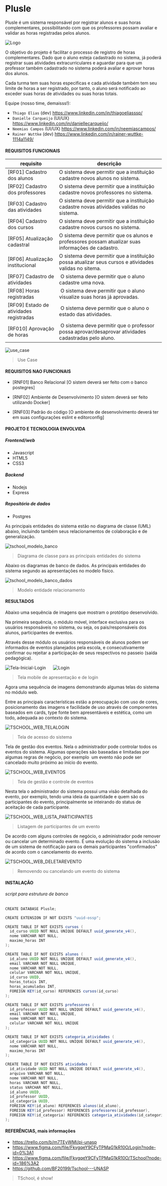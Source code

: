 # Plusle

Plusle é um sistema responsável por registrar alunos e suas horas complementares, possibilitando com que os professores possam avaliar e validar as horas registradas pelos alunos.

![Logo](https://ibb.co/nrsp2hD)

O objetivo do projeto é facilitar o processo de registro de horas complementares. Dado que o aluno esteja cadastrado no sistema, já poderá registrar suas atividades extracurriculares e aguardar para que um professor também cadastrado no sistema poderá avaliar e aprovar horas dos alunos.

Cada turma tem suas horas especificas e cada atividade também tem seu limite de horas a ser registrado, por tanto, o aluno será notificado ao exceder suas horas de atividades ou suas horas totais.

Equipe (nosso time, demaisss!):

- `Thiago Elias` (dev) <https://www.linkedin.com/in/thiagoeliasssp/>
- `Danielle Carqueijo` (UI/UX) <https://www.linkedin.com/in/daniellecarqueijo/>
- `Neemias Campos` (UI/UX) <https://www.linkedin.com/in/neemiascampos/>
- `Rainer Wuttke` (dev) <https://www.linkedin.com/in/rainer-wuttke-1114a1149/>

#### REQUISITOS FUNCIONAIS

| requisito | descrição |
| ------------ | ------------ |
| [RF01] Cadastro dos alunos | O sistema deve permitir que a instituição cadastre novos alunos no sistema. |
| [RF02] Cadastro dos professores | O sistema deve permitir que a instituição cadastre novos professores no sistema. |
| [RF03] Cadastro das atividades | O sistema deve permitir que a instituição cadastre novas atividades validas no sistema. |
[RF04] Cadastro dos cursos | O sistema deve permitir que a instituição cadastre novos cursos no sistema. |
| [RF05] Atualização cadastral | O sistema deve permitir que os alunos e professores possam atualizar suas informações de cadastro.|
| [RF06] Atualização institucional | O sistema deve permitir que a instituição possa atualizar seus cursos e atividades validas no sitema.|
| [RF07] Cadastro de atividades |  O sistema deve permitir que o aluno cadastre uma nova. |
| [RF08] Horas registradas |  O sistema deve permitir que o aluno visualize suas horas já aprovadas. |
| [RF09] Estado de atividades registradas |  O sistema deve permitir que o aluno o estado das atividades. |
| [RF010] Aprovação de horas |  O sistema deve permitir que o professor possa aprovar/desaprovar atividades cadastradas pelo aluno. |

![use_case](https://ibb.co/2dd27cS)
> Use Case

#### REQUISITOS NAO FUNCIONAIS

- [RNF01] Banco Relacional
 [O sistem deverá ser feito com o banco postegres]

- [RNF02] Ambiente de Desenvolvimento
 [O sistem deverá ser feito utilizando Docker]

- [RNF03] Padrão do código
 [O ambiente de desenvolvimento deverá ter em suas configurações eslint e editorconfig]

#### PROJETO E TECNOLOGIA ENVOLVIDA

##### Frontend/web

- Javascript
- HTML5
- CSS3

##### Backend

- Nodejs
- Express

##### Repositório de dados

- Postgres

As principais entidades do sistema estão no diagrama de classe (UML) abaixo, incluindo também seus relacionamentos de colaboração e de generalização.

![tschool_modelo_banco](https://ibb.co/HnsMvYB)
> Diagrama de classe para as principais entidades do sistema

Abaixo os diagramas de banco de dados. As principais entidades do sistema segundo as apresentações no modelo físico.

![tschool_modelo_banco_dados](https://ibb.co/whGFCB5)
> Modelo entidade relacionamento

#### RESULTADOS

Abaixo uma sequência de imagens que mostram o protótipo desenvolvido.

Na primeira sequência, o módulo móvel, interface exclusiva para os usuários responsáveis no sistema, ou seja, os pais/responsáveis dos alunos, participantes de eventos.

Através desse módulo os usuários responsáveis de alunos podem ser informados de eventos planejados pela escola, e consecutivamente confirmar ou rejeitar a participação de seus respectivos no passeio (saída pedagógica).

![Tela-Inicial-Login](https://user-images.githubusercontent.com/34111297/70012793-4d81a680-1554-11ea-96a8-2e1c3ab38b43.jpg)      ![Login](https://user-images.githubusercontent.com/34111297/70012956-cb45b200-1554-11ea-9982-265d87d03118.png)
> Tela mobile de apresentação e de login

Agora uma sequência de imagens demonstrando algumas telas do sistema no módulo web.

Entre as principais características estão a preocupação com uso de cores, posicionamento das imagens e facilidade de uso através de componentes baseados em cards, type fonte bem apresentáveis e estética, como um todo, adequada ao contexto do sistema.

![TSCHOOL_WEB_TELALOGIN](https://user-images.githubusercontent.com/2241850/111889093-0fb2c680-89c1-11eb-9c52-908b9127dd91.png)
> Tela de acesso do sistema

Tela de gestão dos eventos. Nela o administrador pode controlar todos os eventos do sistema. Algumas operações são baseadas e limitadas por algumas regras de negócio, por exemplo  um evento não pode ser cancelado muito próximo ao início do evento.

![TSCHOOL_WEB_EVENTOS](https://user-images.githubusercontent.com/2241850/111889101-1b9e8880-89c1-11eb-9757-c4a3e4bacdde.png)
> Tela de gestão e controle de eventos

Nesta tela o administrador do sistema possui uma visão detalhada do evento, por exemplo, tendo uma ideia da quantidade e quem são os participantes do evento, principalmente se inteirando do status de aceitação de cada participante.

![TSCHOOL_WEB_LISTA_PARTICIPANTES](https://user-images.githubusercontent.com/2241850/111889094-15101100-89c1-11eb-8f12-d153d8a87fca.png)
> Listagem de participantes de um evento

De acordo com alguns controles de negócio, o administrador pode remover ou cancelar um determinado evento. É uma evolução do sistema a inclusão de um sistema de notificação para os demais participantes "confirmados" de acordo com o cancelamento do evento.

![TSCHOOL_WEB_DELETAREVENTO](https://user-images.githubusercontent.com/2241850/111889098-18a39800-89c1-11eb-9e03-2ddc994c7c69.png)
> Removendo ou cancelando um evento do sistema

#### INSTALAÇÃO

###### script para estrutura de banco

```java
CREATE DATABASE Plusle;

CREATE EXTENSION IF NOT EXISTS "uuid-ossp";

CREATE TABLE IF NOT EXISTS cursos (
  id_curso UUID NOT NULL UNIQUE DEFAULT uuid_generate_v4(),
  nome VARCHAR NOT NULL,
  maximo_horas INT
);

CREATE TABLE IF NOT EXISTS alunos (
  id_aluno UUID NOT NULL UNIQUE DEFAULT uuid_generate_v4(),
  email VARCHAR NOT NULL UNIQUE,
  nome VARCHAR NOT NULL,
  celular VARCHAR NOT NULL UNIQUE,
  id_curso UUID,
  horas_totais INT,
  horas_acumuladas INT,
  FOREIGN KEY(id_curso) REFERENCES cursos(id_curso)
);

CREATE TABLE IF NOT EXISTS professores (
  id_professor UUID NOT NULL UNIQUE DEFAULT uuid_generate_v4(),
  email VARCHAR NOT NULL UNIQUE,
  nome VARCHAR NOT NULL,
  celular VARCHAR NOT NULL UNIQUE
);

CREATE TABLE IF NOT EXISTS categoria_atividades (
  id_categoria UUID NOT NULL UNIQUE DEFAULT uuid_generate_v4(),
  nome VARCHAR NOT NULL,
  maximo_horas INT
);

CREATE TABLE IF NOT EXISTS atividades (
  id_atividade UUID NOT NULL UNIQUE DEFAULT uuid_generate_v4(),
  arquivo VARCHAR NOT NULL,
  nome VARCHAR NOT NULL,
  horas VARCHAR NOT NULL,
  status VARCHAR NOT NULL,
  id_aluno UUID,
  id_professor UUID,
  id_categoria UUID,
  FOREIGN KEY(id_aluno) REFERENCES alunos(id_aluno),
  FOREIGN KEY(id_professor) REFERENCES professores(id_professor),
  FOREIGN KEY(id_categoria) REFERENCES categoria_atividades(id_categoria)
);

```

#### REFERÊNCIAS, mais informações

- <https://trello.com/b/m7TEyWMi/pi-unasp>
- <https://www.figma.com/file/FkvgqeY9CFyTPMaG1kR10O/Login?node-id=0%3A1>
- <https://www.figma.com/file/FkvgqeY9CFyTPMaG1kR10O/TSchool?node-id=186%3A2>
- <https://github.com/BF20199/Tschool---UNASP>

> TSchool, é show!
